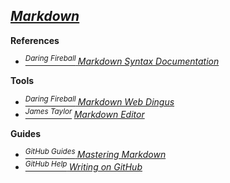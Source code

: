 ## [*Markdown*](http://daringfireball.net/projects/markdown/)

**References**
- [<sup>*Daring Fireball* </sup>*Markdown Syntax Documentation*](http://daringfireball.net/projects/markdown/syntax)

**Tools**
- [<sup>*Daring Fireball* </sup>*Markdown Web Dingus*](http://daringfireball.net/projects/markdown/dingus)
- [<sup>*James Taylor* </sup>*Markdown Editor*](http://jbt.github.io/markdown-editor)

**Guides**
- [<sup>*GitHub Guides* </sup>*Mastering Markdown*](http://guides.github.com/features/mastering-markdown/)
- [<sup>*GitHub Help* </sup>*Writing on GitHub*](http://help.github.com/categories/writing-on-github/)

